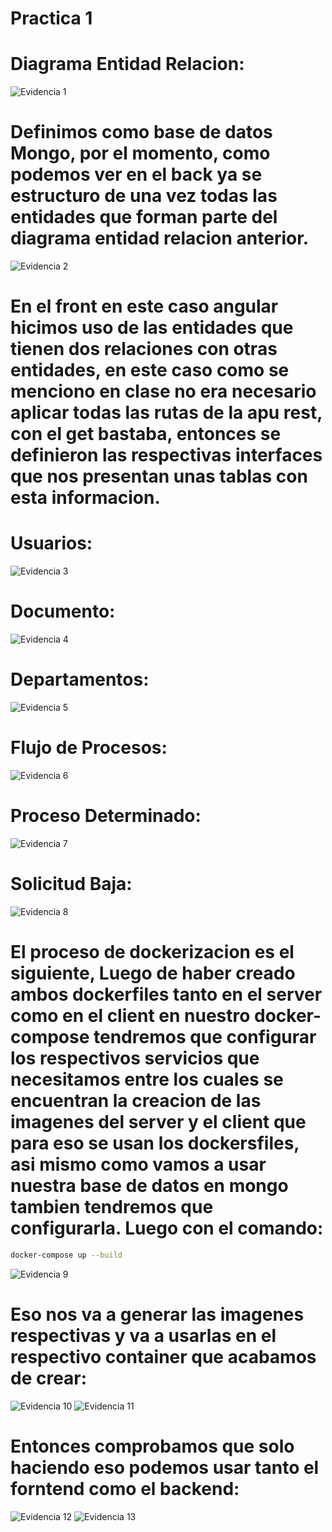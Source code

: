 # Practica 1
# Diagrama Entidad Relacion:
![Evidencia 1](<./Evidencias/1.jpg>)
# Definimos como base de datos Mongo, por el momento, como podemos ver en el back ya se estructuro de una vez todas las entidades que forman parte del diagrama entidad relacion anterior.
![Evidencia 2](<./Evidencias/2.png>)
# En el front en este caso angular hicimos uso de las entidades que tienen dos relaciones con otras entidades, en este caso como se menciono en clase no era necesario aplicar todas las rutas de la apu rest, con el get bastaba, entonces se definieron las respectivas interfaces que nos presentan unas tablas con esta informacion.
# Usuarios:
![Evidencia 3](<./Evidencias/3.png>)
# Documento:
![Evidencia 4](<./Evidencias/4.png>)
# Departamentos:
![Evidencia 5](<./Evidencias/5.png>)
# Flujo de Procesos:
![Evidencia 6](<./Evidencias/6.png>)
# Proceso Determinado:
![Evidencia 7](<./Evidencias/7.png>)
# Solicitud Baja:
![Evidencia 8](<./Evidencias/8.png>)
# El proceso de dockerizacion es el siguiente, Luego de haber creado ambos dockerfiles tanto en el server como en el client en nuestro  docker-compose tendremos que configurar los respectivos servicios que necesitamos entre los cuales se encuentran la creacion de las imagenes del server y el client que para eso se usan los dockersfiles, asi mismo como vamos a usar nuestra base de datos en mongo tambien tendremos que configurarla. Luego con el comando:
```bash
docker-compose up --build   
```
![Evidencia 9](./Evidencias/9.png)
# Eso nos va a generar las imagenes respectivas y va a usarlas en el respectivo container que acabamos de crear:

![Evidencia 10](./Evidencias/10.png)
![Evidencia 11](./Evidencias/11.png)
# Entonces comprobamos que solo haciendo eso podemos usar tanto el forntend como el backend:
![Evidencia 12](./Evidencias/12.png)
![Evidencia 13](./Evidencias/13.png)
